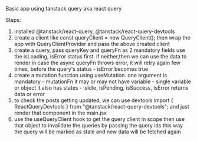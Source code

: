Basic app using tanstack query aka react query

Steps:

1. installed @tanstack/react-query, @tanstack/react-query-devtools
2. create a client like
   const queryClient = new QueryClient();
   then wrap the app with QueryClientProvider and pass the above created client
3. create a query, pass queryKey and queryFn as 2 mandatory fields
   use the isLoading, isError status first. if neither,then we can use the data to render
   in case the async queryFn throws error, it will retry again few times, before the query's status - isError becomes true
4. create a mutation function using useMutation. one argument is mandatory - mutationFn
   it may or may not have variable - single variable or object
   it also has states - isIdle, isPending, isSuccess, isError
   returns data or error
5. to check the posts getting updated, we can use devtools
   import { ReactQueryDevtools } from "@tanstack/react-query-devtools";
   and just render that component in the main.jsx
6. use the useQueryClient hook to get the query client in scope
   then use that object to invalidate the queries by passing the query ids
   this way the query will be marked as stale and new data will be fetched again
